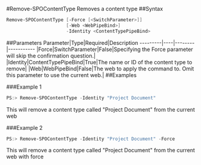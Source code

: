 #Remove-SPOContentType
Removes a content type
##Syntax
```powershell
Remove-SPOContentType [-Force [<SwitchParameter>]]
                      [-Web <WebPipeBind>]
                      -Identity <ContentTypePipeBind>
```


##Parameters
Parameter|Type|Required|Description
---------|----|--------|-----------
|Force|SwitchParameter|False|Specifying the Force parameter will skip the confirmation question.|
|Identity|ContentTypePipeBind|True|The name or ID of the content type to remove|
|Web|WebPipeBind|False|The web to apply the command to. Omit this parameter to use the current web.|
##Examples

###Example 1
```powershell
PS:> Remove-SPOContentType -Identity "Project Document"
```
This will remove a content type called "Project Document" from the current web

###Example 2
```powershell
PS:> Remove-SPOContentType -Identity "Project Document" -Force
```
This will remove a content type called "Project Document" from the current web with force
